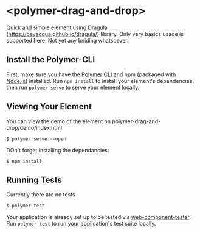 # \<polymer-drag-and-drop\>

Quick and simple element using Dragula (https://bevacqua.github.io/dragula/) library. Only very basics usage is supported here. Not yet any bniding whatsoever.

## Install the Polymer-CLI

First, make sure you have the [Polymer CLI](https://www.npmjs.com/package/polymer-cli) and npm (packaged with [Node.js](https://nodejs.org)) installed. Run `npm install` to install your element's dependencies, then run `polymer serve` to serve your element locally.

## Viewing Your Element

You can view the demo of the element on polymer-drag-and-drop/demo/index.html

```
$ polymer serve --open
```

DOn't forget installing the dependancies:

```
$ npm install
```

## Running Tests

Currently there are no tests

```
$ polymer test
```

Your application is already set up to be tested via [web-component-tester](https://github.com/Polymer/web-component-tester). Run `polymer test` to run your application's test suite locally.
